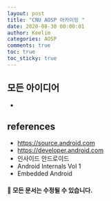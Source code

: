 ```yaml
---
layout: post
title: "CNU AOSP 아카이빙 "
date: 2020-08-30 00:00:01
author: Keelim
categories: AOSP
comments: true
toc: true
toc_sticky: true
---
```


## 모든 아이디어

- 

## references

- <https://source.android.com>
- <https://developer.android.com>
- 인사이드 안드로이드
- Android Internals Vol 1
- Embedded Android


#### 🧶 모든 문서는 수정될 수 있습니다.